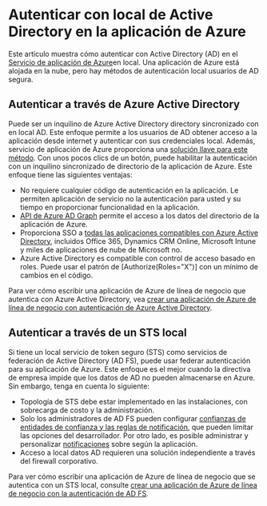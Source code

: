 <properties 
    pageTitle="Autenticar con local de Active Directory en la aplicación de Azure | Microsoft Azure" 
    description="Obtenga más información sobre las distintas opciones para las aplicaciones de línea de negocio de servicio de la aplicación de Azure para autenticar con local de Active Directory" 
    services="app-service" 
    documentationCenter="" 
    authors="cephalin" 
    manager="wpickett" 
    editor="jimbe"/>

<tags 
    ms.service="app-service" 
    ms.devlang="na" 
    ms.topic="article" 
    ms.tgt_pltfrm="na" 
    ms.workload="web" 
    ms.date="08/31/2016" 
    ms.author="cephalin"/>

# <a name="authenticate-with-on-premises-active-directory-in-your-azure-app"></a>Autenticar con local de Active Directory en la aplicación de Azure #

Este artículo muestra cómo autenticar con Active Directory (AD) en el [Servicio de aplicación de Azure](../app-service/app-service-value-prop-what-is.md)en local. Una aplicación de Azure está alojada en la nube, pero hay métodos de autenticación local usuarios de AD segura. 

## <a name="authenticate-through-azure-active-directory"></a>Autenticar a través de Azure Active Directory
Puede ser un inquilino de Azure Active Directory directory sincronizado con en local AD. Este enfoque permite a los usuarios de AD obtener acceso a la aplicación desde internet y autenticar con sus credenciales local. Además, servicio de aplicación de Azure proporciona una [solución llave para este método](../app-service-mobile/app-service-mobile-how-to-configure-active-directory-authentication.md). Con unos pocos clics de un botón, puede habilitar la autenticación con un inquilino sincronizado de directorio de la aplicación de Azure. Este enfoque tiene las siguientes ventajas:

-   No requiere cualquier código de autenticación en la aplicación. Le permiten aplicación de servicio no la autenticación para usted y su tiempo en proporcionar funcionalidad en la aplicación.
-   [API de Azure AD Graph](http://msdn.microsoft.com/library/azure/hh974476.aspx) permite el acceso a los datos del directorio de la aplicación de Azure.
-   Proporciona SSO a [todas las aplicaciones compatibles con Azure Active Directory](/marketplace/active-directory/), incluidos Office 365, Dynamics CRM Online, Microsoft Intune y miles de aplicaciones de nube de Microsoft no. 
-   Azure Active Directory es compatible con control de acceso basado en roles. Puede usar el patrón de [Authorize(Roles="X")] con un mínimo de cambios en el código.

Para ver cómo escribir una aplicación de Azure de línea de negocio que autentica con Azure Active Directory, vea [crear una aplicación de Azure de línea de negocio con autenticación de Azure Active Directory](web-sites-dotnet-lob-application-azure-ad.md).

## <a name="authenticate-through-an-on-premises-sts"></a>Autenticar a través de un STS local
Si tiene un local servicio de token seguro (STS) como servicios de federación de Active Directory (AD FS), puede usar federar autenticación para su aplicación de Azure. Este enfoque es el mejor cuando la directiva de empresa impide que los datos de AD no pueden almacenarse en Azure. Sin embargo, tenga en cuenta lo siguiente:

-   Topología de STS debe estar implementado en las instalaciones, con sobrecarga de costo y la administración.
-   Solo los administradores de AD FS pueden configurar [confianzas de entidades de confianza y las reglas de notificación](http://technet.microsoft.com/library/dd807108.aspx), que pueden limitar las opciones del desarrollador. Por otro lado, es posible administrar y personalizar [notificaciones](http://technet.microsoft.com/library/ee913571.aspx) sobre según la aplicación.
-   Acceso a local datos AD requieren una solución independiente a través del firewall corporativo.

Para ver cómo escribir una aplicación de Azure de línea de negocio que se autentica con un STS local, consulte [crear una aplicación de Azure de línea de negocio con la autenticación de AD FS](web-sites-dotnet-lob-application-adfs.md).
 
